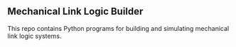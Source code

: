## Mechanical Link Logic Builder

This repo contains Python programs for building and simulating mechanical link logic systems. 